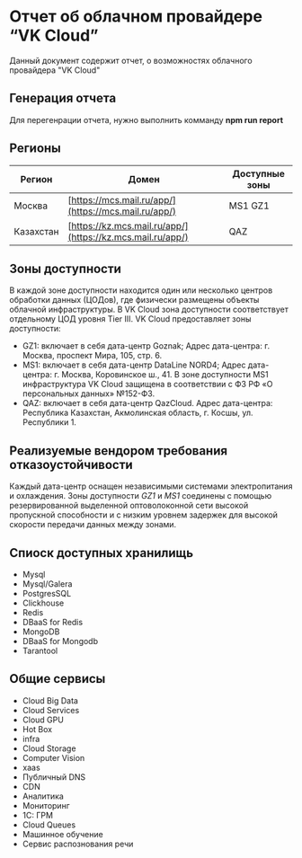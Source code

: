 # Отчет об облачном провайдере “VK Cloud”
Данный документ содержит отчет, о возможностях облачного провайдера "VK Cloud"
## Генерация отчета
Для перегенрации отчета, нужно выполнить комманду **npm run report**
## Регионы 
| Регион | Домен | Доступные зоны |
|---| --- | --- |
| Москва | [https://mcs.mail.ru/app/](https://mcs.mail.ru/app/) | MS1 GZ1 |
| Казахстан | [https://kz.mcs.mail.ru/app/](https://kz.mcs.mail.ru/app/) | QAZ |
## Зоны доступности
В каждой зоне доступности находится один или несколько центров обработки данных (ЦОДов), где физически размещены объекты облачной инфраструктуры. В VK Cloud зона доступности соответствует отдельному ЦОД уровня Tier III. VK Cloud предоставляет зоны доступности:
- GZ1: включает в себя дата-центр Goznak;
Адрес дата-центра: г. Москва, проспект Мира, 105, стр. 6.
- MS1: включает в себя дата-центр DataLine NORD4;
Адрес дата-центра: г. Москва, Коровинское ш., 41.
В зоне доступности MS1 инфраструктура VK Cloud защищена в соответствии с ФЗ РФ «О персональных данных» №152-ФЗ.
- QAZ: включает в себя дата-центр QazCloud.
Адрес дата-центра: Республика Казахстан, Акмолинская область, г. Косшы, ул. Республики 1.
## Реализуемые вендором требования отказоустойчивости
Каждый дата-центр оснащен независимыми системами электропитания и охлаждения.
Зоны доступности *GZ1* и *MS1* соединены с помощью резервированной выделенной оптоволоконной сети высокой пропускной способности и с низким уровнем задержек для высокой скорости передачи данных между зонами.
## Спиоск доступных хранилищь 
- Mysql
- Mysql/Galera
- PostgresSQL
- Clickhouse
- Redis
- DBaaS for Redis
- MongoDB
- DBaaS for Mongodb
- Tarantool
## Общие сервисы
- Cloud Big Data
- Cloud Services
- Cloud GPU
- Hot Box
- infra
- Cloud Storage
- Computer Vision
- xaas
- Публичный DNS
- CDN
- Аналитика
- Мониторинг
- 1C: ГРМ
- Cloud Queues
- Машинное обучение
- Сервис распознования речи
